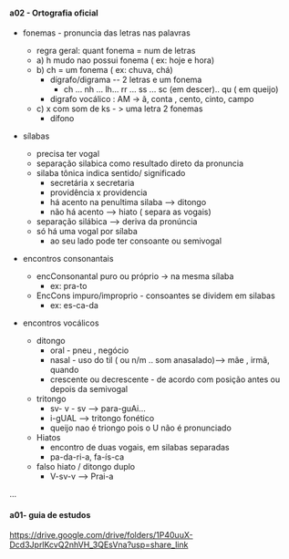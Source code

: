 
#### a02 - Ortografia oficial

- fonemas - pronuncia das letras nas palavras
	- regra geral: quant fonema = num de letras
	- a) h mudo nao possui fonema ( ex: hoje e hora)
	- b) ch = um fonema ( ex: chuva, chá)
		- dígrafo/digrama -- 2 letras e um fonema
			- ch ... nh ... lh... rr ... ss ... sc (em  descer).. qu ( em queijo)
		- digrafo vocálico : AM -> ã, conta , cento, cinto, campo
	- c) x com som de ks - > uma letra 2 fonemas
		- dífono
		


- sílabas
	- precisa ter vogal
	- separação silabica como resultado direto da pronuncia
	- silaba tônica indica sentido/ significado
		- secretária x secretaria
		- providência x providencia
		- há acento na penultima silaba --> ditongo
		- não há acento --> hiato ( separa as vogais)
	- separação silábica --> deriva da pronúncia
	- só há uma vogal por sílaba
		- ao seu lado pode ter consoante ou semivogal

- encontros consonantais
	- encConsonantal puro ou próprio -> na mesma sílaba
		- ex: pra-to
	- EncCons impuro/improprio - consoantes se dividem em silabas
		- ex: es-ca-da

- encontros vocálicos
	- ditongo
		- oral - pneu , negócio
		- nasal - uso do til ( ou n/m .. som anasalado)--> mãe , irmã, quando
		- crescente ou decrescente - de acordo com posição antes ou depois da semivogal
	- tritongo
		- sv- v - sv --> para-guAi... 
		- i-gUAL --> tritongo fonético
		- queijo nao é triongo pois o U não é pronunciado
	- Hiatos 
		- encontro de duas vogais, em silabas separadas
		- pa-da-ri-a, fa-ís-ca
	- falso hiato / ditongo duplo
		- V-sv-v --> Prai-a

...
#### a01- guia de estudos

https://drive.google.com/drive/folders/1P40uuX-Dcd3JprlKcvQ2nhVH_3QEsVna?usp=share_link